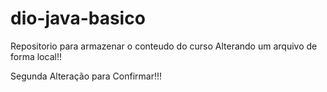 # dio-java-basico
Repositorio para armazenar o conteudo do curso
Alterando um arquivo de forma local!!

Segunda Alteração para Confirmar!!!

